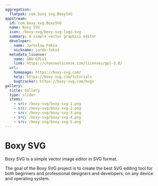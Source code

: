 ```yaml
---
aggregation:
  flatpak: com.boxy_svg.BoxySVG
appstream:
  id: com.boxy_svg.BoxySVG
  name: Boxy SVG
  icon: /boxy-svg/boxy-svg-logo.svg
  summary: A simple vector graphics editor
  developer:
    name: Jarosław Foksa
    nickname: jarek-foksa
  metadata_license:
    name: GNU GPLv3
    link: https://choosealicense.com/licenses/gpl-3.0/
  url:
    homepage: https://boxy-svg.com/
    help: https://boxy-svg.com/tutorials
    bugtracker: https://boxy-svg.com/bugs
gallery:
  title: Gallery
  type: slider
  items:
    - src: /boxy-svg/boxy-svg-1.png
    - src: /boxy-svg/boxy-svg-2.png
    - src: /boxy-svg/boxy-svg-3.png
    - src: /boxy-svg/boxy-svg-4.png
    - src: /boxy-svg/boxy-svg-5.png
---
```


# Boxy SVG

Boxy SVG is a simple vector image editor in SVG format.

The goal of the Boxy SVG project is to create the best SVG editing tool for both beginners and professional designers and developers, on any device and operating system.

<AGWGallery />

<!--@include: @en/apps/.parts/install/content-flatpak.md-->
